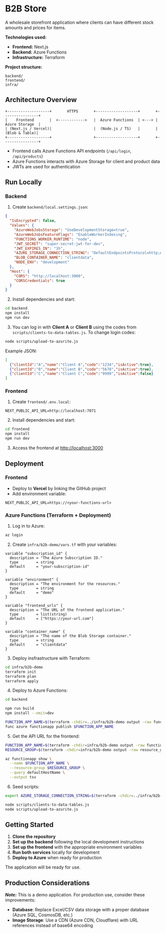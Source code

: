 # B2B Store

A wholesale storefront application where clients can have different stock amounts and prices for items.

**Technologies used:**
- **Frontend:** Next.js
- **Backend:** Azure Functions
- **Infrastructure:** Terraform

**Project structure:**
```
backend/
frontend/
infra/
```

## Architecture Overview

```
+-------------------+       HTTPS       +-------------------+       +----------------+
|    Frontend       |  <------------>   |  Azure Functions  | <---> | Azure Storage  |
| (Next.js / Vercel)|                   |  (Node.js / TS)   |       |  (Blob & Table)|
+-------------------+                   +-------------------+       +----------------+
```

- Frontend calls Azure Functions API endpoints (`/api/login`, `/api/products`)
- Azure Functions interacts with Azure Storage for client and product data
- JWTs are used for authentication

## Run Locally

### Backend

1. Create `backend/local.settings.json`:

```json
{
  "IsEncrypted": false,
  "Values": {
    "AzureWebJobsStorage": "UseDevelopmentStorage=true",
    "AzureWebJobsFeatureFlags": "EnableWorkerIndexing",
    "FUNCTIONS_WORKER_RUNTIME": "node",
    "JWT_SECRET": "super-secret-jwt-for-dev",
    "JWT_EXPIRES_IN": "1h",
    "AZURE_STORAGE_CONNECTION_STRING": "DefaultEndpointsProtocol=http;AccountName=devstoreaccount1;AccountKey=Eby8vdM02xNOcqFlqUwJPLlmEtlCDXJ1OUzFT50uSRZ6IFsuFq2UVErCz4I6tq/K1SZFPTOtr/KBHBeksoGMGw==;TableEndpoint=http://127.0.0.1:10002/devstoreaccount1;BlobEndpoint=http://127.0.0.1:10000/devstoreaccount1",
    "BLOB_CONTAINER_NAME": "clientdata",
    "NODE_ENV": "development"
  },
  "Host": {
    "CORS": "http://localhost:3000",
    "CORSCredentials": true
  }
}
```

2. Install dependencies and start:

```bash
cd backend
npm install
npm run dev
```

3. You can log in with **Client A** or **Client B** using the codes from `scripts/clients-to-data-tables.js`.
   To change login codes:

```bash
node scripts/upload-to-azurite.js
```

Example JSON:

```json
[
  {"clientId":"A","name":"Client A","code":"1234","isActive":true},
  {"clientId":"B","name":"Client B","code":"5678","isActive":true},
  {"clientId":"C","name":"Client C","code":"9999","isActive":false}
]
```

### Frontend

1. Create `frontend/.env.local`:

```
NEXT_PUBLIC_API_URL=http://localhost:7071
```

2. Install dependencies and start:

```bash
cd frontend
npm install
npm run dev
```

3. Access the frontend at [http://localhost:3000](http://localhost:3000)

## Deployment

### Frontend

- Deploy to **Vercel** by linking the GitHub project
- Add environment variable:

```
NEXT_PUBLIC_API_URL=https://<your-functions-url>
```

### Azure Functions (Terraform + Deployment)

1. Log in to Azure:

```bash
az login
```

2. Create `infra/b2b-demo/vars.tf` with your variables:

```hcl
variable "subscription_id" {
  description = "The Azure Subscription ID."
  type        = string
  default     = "your-subscription-id"
}

variable "environment" {
  description = "The environment for the resources."
  type        = string
  default     = "demo"
}

variable "frontend_urls" {
  description = "The URL of the frontend application."
  type        = list(string)
  default     = ["https://your-url.com"]
}

variable "container_name" {
  description = "The name of the Blob Storage container."
  type        = string
  default     = "clientdata"
}
```
3. Deploy insfrastructure with Terraform:

```bash
cd infra/b2b-demo
terraform init
terraform plan
terraform apply
```

4. Deploy to Azure Functions:

```bash
cd backend

npm run build
npm install --omit=dev

FUNCTION_APP_NAME=$(terraform -chdir=../infra/b2b-demo output -raw function_app_name)
func azure functionapp publish $FUNCTION_APP_NAME
```

5. Get the API URL for the frontend:

```bash
FUNCTION_APP_NAME=$(terraform -chdir=infra/b2b-demo output -raw function_app_name)
RESOURCE_GROUP=$(terraform -chdir=infra/b2b-demo output -raw resource_group_name)

az functionapp show \
  --name $FUNCTION_APP_NAME \
  --resource-group $RESOURCE_GROUP \
  --query defaultHostName \
  --output tsv
```

6. Seed scripts:

```bash
export AZURE_STORAGE_CONNECTION_STRING=$(terraform -chdir=../infra/b2b-demo output -raw azure_storage_connection_string)

node scripts/clients-to-data-tables.js
node scripts/upload-to-azurite.js
```

## Getting Started

1. **Clone the repository**
2. **Set up the backend** following the local development instructions
3. **Set up the frontend** with the appropriate environment variables
4. **Run both services** locally for development
5. **Deploy to Azure** when ready for production

The application will be ready for use.

## Production Considerations

***Note:*** This is a demo application. For production use, consider these improvements:

- **Database**: Replace Excel/CSV data storage with a proper database (Azure SQL, CosmosDB, etc.)
- **Image Storage**: Use a CDN (Azure CDN, Cloudflare) with URL references instead of base64 encoding